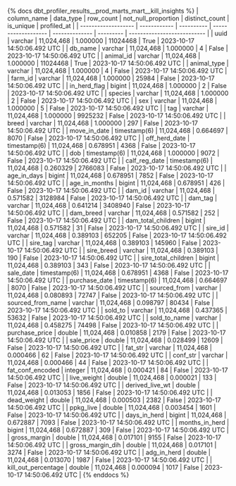 {% docs dbt_profiler_results__prod_marts_mart__kill_insights  %}
| column_name         | data_type    |  row_count | not_null_proportion | distinct_count | is_unique | profiled_at                 |
| ------------------- | ------------ | ---------- | ------------------- | -------------- | --------- | --------------------------- |
| uuid                | varchar      | 11,024,468 |            1.000000 |       11024468 |      True | 2023-10-17 14:50:06.492 UTC |
| db_name             | varchar      | 11,024,468 |            1.000000 |              4 |     False | 2023-10-17 14:50:06.492 UTC |
| animal_id           | varchar      | 11,024,468 |            1.000000 |       11024468 |      True | 2023-10-17 14:50:06.492 UTC |
| animal_type         | varchar      | 11,024,468 |            1.000000 |              4 |     False | 2023-10-17 14:50:06.492 UTC |
| farm_id             | varchar      | 11,024,468 |            1.000000 |          25984 |     False | 2023-10-17 14:50:06.492 UTC |
| in_herd_flag        | bigint       | 11,024,468 |            1.000000 |              2 |     False | 2023-10-17 14:50:06.492 UTC |
| species             | varchar      | 11,024,468 |            1.000000 |              2 |     False | 2023-10-17 14:50:06.492 UTC |
| sex                 | varchar      | 11,024,468 |            1.000000 |              5 |     False | 2023-10-17 14:50:06.492 UTC |
| tag                 | varchar      | 11,024,468 |            1.000000 |        9925232 |     False | 2023-10-17 14:50:06.492 UTC |
| breed               | varchar      | 11,024,468 |            1.000000 |            297 |     False | 2023-10-17 14:50:06.492 UTC |
| move_in_date        | timestamp(6) | 11,024,468 |            0.664697 |           8070 |     False | 2023-10-17 14:50:06.492 UTC |
| off_herd_date       | timestamp(6) | 11,024,468 |            0.678951 |           4368 |     False | 2023-10-17 14:50:06.492 UTC |
| dob                 | timestamp(6) | 11,024,468 |            1.000000 |           9072 |     False | 2023-10-17 14:50:06.492 UTC |
| calf_reg_date       | timestamp(6) | 11,024,468 |            0.260329 |        2766083 |     False | 2023-10-17 14:50:06.492 UTC |
| age_in_days         | bigint       | 11,024,468 |            0.678951 |           7852 |     False | 2023-10-17 14:50:06.492 UTC |
| age_in_months       | bigint       | 11,024,468 |            0.678951 |            426 |     False | 2023-10-17 14:50:06.492 UTC |
| dam_id              | varchar      | 11,024,468 |            0.571582 |        3128984 |     False | 2023-10-17 14:50:06.492 UTC |
| dam_tag             | varchar      | 11,024,468 |            0.641214 |        3408940 |     False | 2023-10-17 14:50:06.492 UTC |
| dam_breed           | varchar      | 11,024,468 |            0.571582 |            252 |     False | 2023-10-17 14:50:06.492 UTC |
| dam_total_children  | bigint       | 11,024,468 |            0.571582 |             31 |     False | 2023-10-17 14:50:06.492 UTC |
| sire_id             | varchar      | 11,024,468 |            0.389103 |         652205 |     False | 2023-10-17 14:50:06.492 UTC |
| sire_tag            | varchar      | 11,024,468 |            0.389103 |         145960 |     False | 2023-10-17 14:50:06.492 UTC |
| sire_breed          | varchar      | 11,024,468 |            0.389103 |            190 |     False | 2023-10-17 14:50:06.492 UTC |
| sire_total_children | bigint       | 11,024,468 |            0.389103 |            343 |     False | 2023-10-17 14:50:06.492 UTC |
| sale_date           | timestamp(6) | 11,024,468 |            0.678951 |           4368 |     False | 2023-10-17 14:50:06.492 UTC |
| purchase_date       | timestamp(6) | 11,024,468 |            0.664697 |           8070 |     False | 2023-10-17 14:50:06.492 UTC |
| sourced_from        | varchar      | 11,024,468 |            0.080893 |          72747 |     False | 2023-10-17 14:50:06.492 UTC |
| sourced_from_name   | varchar      | 11,024,468 |            0.098797 |          80434 |     False | 2023-10-17 14:50:06.492 UTC |
| sold_to             | varchar      | 11,024,468 |            0.437365 |          53632 |     False | 2023-10-17 14:50:06.492 UTC |
| sold_to_name        | varchar      | 11,024,468 |            0.458275 |          74498 |     False | 2023-10-17 14:50:06.492 UTC |
| purchase_price      | double       | 11,024,468 |            0.010858 |           2179 |     False | 2023-10-17 14:50:06.492 UTC |
| sale_price          | double       | 11,024,468 |            0.028499 |          12609 |     False | 2023-10-17 14:50:06.492 UTC |
| fat_str             | varchar      | 11,024,468 |            0.000466 |             62 |     False | 2023-10-17 14:50:06.492 UTC |
| conf_str            | varchar      | 11,024,468 |            0.000466 |             44 |     False | 2023-10-17 14:50:06.492 UTC |
| fat_conf_encoded    | integer      | 11,024,468 |            0.000421 |             84 |     False | 2023-10-17 14:50:06.492 UTC |
| live_weight         | double       | 11,024,468 |            0.000021 |            133 |     False | 2023-10-17 14:50:06.492 UTC |
| derived_live_wt     | double       | 11,024,468 |            0.013053 |           1856 |     False | 2023-10-17 14:50:06.492 UTC |
| dead_weight         | double       | 11,024,468 |            0.000503 |           2382 |     False | 2023-10-17 14:50:06.492 UTC |
| ppkg_live           | double       | 11,024,468 |            0.003454 |           1601 |     False | 2023-10-17 14:50:06.492 UTC |
| days_in_herd        | bigint       | 11,024,468 |            0.672887 |           7093 |     False | 2023-10-17 14:50:06.492 UTC |
| months_in_herd      | bigint       | 11,024,468 |            0.672887 |            309 |     False | 2023-10-17 14:50:06.492 UTC |
| gross_margin        | double       | 11,024,468 |            0.017101 |           9155 |     False | 2023-10-17 14:50:06.492 UTC |
| gross_margin_dih    | double       | 11,024,468 |            0.017101 |           3274 |     False | 2023-10-17 14:50:06.492 UTC |
| adg_in_herd         | double       | 11,024,468 |            0.013070 |           1987 |     False | 2023-10-17 14:50:06.492 UTC |
| kill_out_percentage | double       | 11,024,468 |            0.000094 |           1017 |     False | 2023-10-17 14:50:06.492 UTC |
{% enddocs %}
